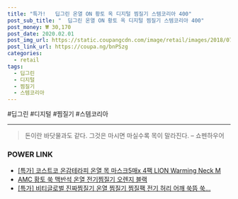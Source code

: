 ```yaml
--- 
title: "특가!   딥그린 온열 ON 황토 옥 디지털 찜질기 스템코리아 400" 
post_sub_title: "  딥그린 온열 ON 황토 옥 디지털 찜질기 스템코리아 400" 
post_money: ₩ 30,170 
post_date: 2020.02.01 
post_img_url: https://static.coupangcdn.com/image/retail/images/2018/07/03/14/6/2ba12384-a6da-4dbd-90ea-bffc3d08a2d6.jpg 
post_link_url: https://coupa.ng/bnPSzg 
categories: 
  - retail 
tags: 
  - 딥그린 
  - 디지털 
  - 찜질기 
  - 스템코리아 
--- 
```

  #딥그린 #디지털 #찜질기 #스템코리아 
<hr> 

> 돈이란 바닷물과도 같다. 그것은 마시면 마실수록 목이 말라진다. – 쇼펜하우어 


### POWER LINK

* <a href="https://blog.naver.com/santokki14/221791782747" target="_blank">[특가] 코스트코 온감테라피 온열 목 마스크5매x 4팩 LION Warming Neck M</a>
* <a href="https://blog.naver.com/fasyy4321/221792658944" target="_blank">AMC 황토 쑥 맥반석 온열 전기찜질기 오렌지 블랙</a>
* <a href="https://blog.naver.com/santokki14/221792212894" target="_blank">[특가] 비티글로벌 진짜찜질기 온열 찜질기 찜질팩 전기 허리 어깨 쑥뜸 쑥...</a>

